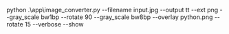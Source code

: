 python .\app\image_converter.py --filename input.jpg --output tt --ext png --gray_scale bw1bp --rotate 90 --gray_scale bw8bp --overlay python.png --rotate 15 --verbose --show
